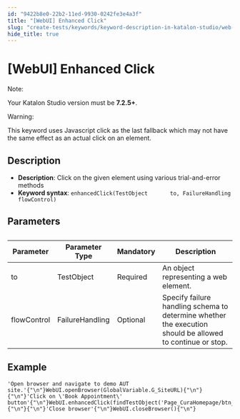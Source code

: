 ```yaml
---
id: "9422b8e0-22b2-11ed-9930-0242fe3e4a3f"
title: "[WebUI] Enhanced Click"
slug: "create-tests/keywords/keyword-description-in-katalon-studio/web-ui-keywords/webui-enhanced-click"
hide_title: true
---
```


# <a id="id_0" class="anchor_top_offset"/><a id="ariaid-title1" class="anchor_top_offset"/>[WebUI] Enhanced Click

<div xmlns="http://www.w3.org/1999/xhtml" className="note note note_note"><span className="note__title">Note:</span> <p className="p">Your Katalon Studio version must be <strong className="ph b">7.2.5+</strong>.</p></div>
<div xmlns="http://www.w3.org/1999/xhtml" className="note warning note_warning"><span className="note__title">Warning:</span> <p className="p">This keyword uses Javascript click as the last fallback which may not have the same effect as an actual click on an element.</p></div>

## Description

<ul xmlns="http://www.w3.org/1999/xhtml" className="ul"><li className="li"><strong className="ph b">Description</strong>: Click on the given element using various trial-and-error methods</li><li className="li"><strong className="ph b">Keyword syntax</strong>: <code className="ph codeph">enhancedClick(TestObject       to, FailureHandling flowControl)</code></li></ul> 

## <a id="id_0__id_1" class="anchor_top_offset"/>Parameters

<table xmlns="http://www.w3.org/1999/xhtml" className="table anchor_top_offset" id="id_0__d1ee0d83-2e9a-4ae1-8583-c08227a6e562"><caption /><colgroup><col style={{width: '25%'}} /><col style={{width: '25%'}} /><col style={{width: '25%'}} /><col style={{width: '25%'}} /></colgroup><thead className="thead"><tr className><th className="entry anchor_top_offset" id="id_0__d1ee0d83-2e9a-4ae1-8583-c08227a6e562__entry__1">Parameter</th><th className="entry anchor_top_offset" id="id_0__d1ee0d83-2e9a-4ae1-8583-c08227a6e562__entry__2">Parameter Type</th><th className="entry anchor_top_offset" id="id_0__d1ee0d83-2e9a-4ae1-8583-c08227a6e562__entry__3">Mandatory</th><th className="entry anchor_top_offset" id="id_0__d1ee0d83-2e9a-4ae1-8583-c08227a6e562__entry__4">Description</th></tr></thead><tbody className="tbody"><tr className><td className="entry" headers="id_0__d1ee0d83-2e9a-4ae1-8583-c08227a6e562__entry__1 id_0__d1ee0d83-2e9a-4ae1-8583-c08227a6e562__entry__2 id_0__d1ee0d83-2e9a-4ae1-8583-c08227a6e562__entry__3 id_0__d1ee0d83-2e9a-4ae1-8583-c08227a6e562__entry__4 ">to</td><td className="entry" headers="id_0__d1ee0d83-2e9a-4ae1-8583-c08227a6e562__entry__1 id_0__d1ee0d83-2e9a-4ae1-8583-c08227a6e562__entry__2 id_0__d1ee0d83-2e9a-4ae1-8583-c08227a6e562__entry__3 id_0__d1ee0d83-2e9a-4ae1-8583-c08227a6e562__entry__4 ">TestObject</td><td className="entry" headers="id_0__d1ee0d83-2e9a-4ae1-8583-c08227a6e562__entry__1 id_0__d1ee0d83-2e9a-4ae1-8583-c08227a6e562__entry__2 id_0__d1ee0d83-2e9a-4ae1-8583-c08227a6e562__entry__3 id_0__d1ee0d83-2e9a-4ae1-8583-c08227a6e562__entry__4 ">Required</td><td className="entry" headers="id_0__d1ee0d83-2e9a-4ae1-8583-c08227a6e562__entry__1 id_0__d1ee0d83-2e9a-4ae1-8583-c08227a6e562__entry__2 id_0__d1ee0d83-2e9a-4ae1-8583-c08227a6e562__entry__3 id_0__d1ee0d83-2e9a-4ae1-8583-c08227a6e562__entry__4 ">An object representing a web element.</td></tr><tr className><td className="entry" headers="id_0__d1ee0d83-2e9a-4ae1-8583-c08227a6e562__entry__1 id_0__d1ee0d83-2e9a-4ae1-8583-c08227a6e562__entry__2 id_0__d1ee0d83-2e9a-4ae1-8583-c08227a6e562__entry__3 id_0__d1ee0d83-2e9a-4ae1-8583-c08227a6e562__entry__4 ">flowControl</td><td className="entry" headers="id_0__d1ee0d83-2e9a-4ae1-8583-c08227a6e562__entry__1 id_0__d1ee0d83-2e9a-4ae1-8583-c08227a6e562__entry__2 id_0__d1ee0d83-2e9a-4ae1-8583-c08227a6e562__entry__3 id_0__d1ee0d83-2e9a-4ae1-8583-c08227a6e562__entry__4 ">FailureHandling</td><td className="entry" headers="id_0__d1ee0d83-2e9a-4ae1-8583-c08227a6e562__entry__1 id_0__d1ee0d83-2e9a-4ae1-8583-c08227a6e562__entry__2 id_0__d1ee0d83-2e9a-4ae1-8583-c08227a6e562__entry__3 id_0__d1ee0d83-2e9a-4ae1-8583-c08227a6e562__entry__4 ">Optional</td><td className="entry" headers="id_0__d1ee0d83-2e9a-4ae1-8583-c08227a6e562__entry__1 id_0__d1ee0d83-2e9a-4ae1-8583-c08227a6e562__entry__2 id_0__d1ee0d83-2e9a-4ae1-8583-c08227a6e562__entry__3 id_0__d1ee0d83-2e9a-4ae1-8583-c08227a6e562__entry__4 ">Specify failure handling schema to determine whether the execution should be allowed to continue or stop.</td></tr></tbody></table> 

## Example

<pre xmlns="http://www.w3.org/1999/xhtml" className="pre codeblock"><code>'Open browser and navigate to demo AUT site.'{"\n"}WebUI.openBrowser(GlobalVariable.G_SiteURL){"\n"}{"\n"}'Click on \'Book Appointment\' button'{"\n"}WebUI.enhancedClick(findTestObject('Page_CuraHomepage/btn_MakeAppointment')){"\n"}{"\n"}'Close browser'{"\n"}WebUI.closeBrowser(){"\n"}</code></pre> 
